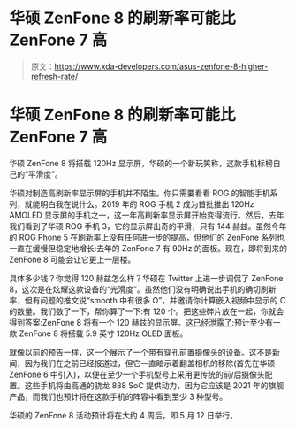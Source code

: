 # 华硕 ZenFone 8 的刷新率可能比 ZenFone 7 高

> 原文：<https://www.xda-developers.com/asus-zenfone-8-higher-refresh-rate/>

# 华硕 ZenFone 8 的刷新率可能比 ZenFone 7 高

华硕 ZenFone 8 将搭载 120Hz 显示屏，华硕的一个新玩笑称，这款手机标榜自己的“平滑度”。

华硕对制造高刷新率显示屏的手机并不陌生。你只需要看看 ROG 的智能手机系列，就能明白我在说什么。2019 年的 ROG 手机 2 成为首批推出 120Hz AMOLED 显示屏的手机之一，这一年高刷新率显示屏开始变得流行。然后，去年我们看到了华硕 ROG 手机 3，它的显示屏出奇的平滑，只有 144 赫兹。虽然今年的 ROG Phone 5 在刷新率上没有任何进一步的提高，但他们的 ZenFone 系列也一直在缓慢但稳定地增长:去年的 ZenFone 7 有 90Hz 的面板。现在，即将到来的 ZenFone 8 可能会让它更上一层楼。

具体多少钱？你觉得 120 赫兹怎么样？华硕在 Twitter 上进一步调侃了 ZenFone 8，这次是在炫耀这款设备的“光滑度”。虽然他们没有明确说出手机的确切刷新率，但有问题的推文说“smooth 中有很多 O”，并邀请你计算嵌入视频中显示的 O 的数量。我们数了一下，帮你算了一下:有 120 个。把这些碎片放在一起，你就会得到答案:ZenFone 8 将有一个 120 赫兹的显示屏。[这已经泄露了](https://www.xda-developers.com/asus-zenfone-8-mini-flip-leak/):预计至少有一款 ZenFone 8 将搭载 5.9 英寸 120Hz OLED 面板。

就像以前的预告一样，这一个展示了一个带有穿孔前置摄像头的设备。这不是新闻，因为我们在之前已经报道过，但它一直暗示着翻盖相机的移除(首先在华硕 ZenFone 6 中引入)，以便在至少一个手机型号上采用更传统的前/后摄像头配置。这些手机将由高通的骁龙 888 SoC 提供动力，因为它应该是 2021 年的旗舰产品，而我们也预计将在这款手机的阵容中看到至少 3 种型号。

华硕的 ZenFone 8 活动预计将在大约 4 周后，即 5 月 12 日举行。